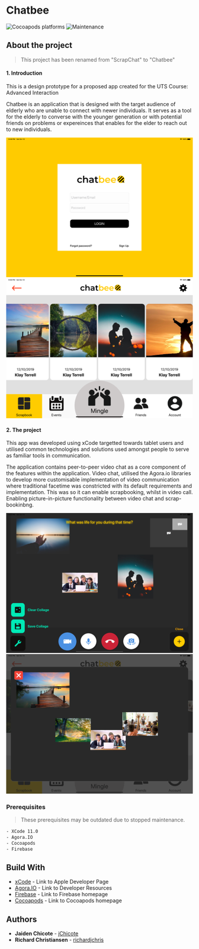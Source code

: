 # Chatbee

![Cocoapods platforms](https://img.shields.io/cocoapods/p/ios)
![Maintenance](https://img.shields.io/maintenance/no/2019)

## About the project

> This project has been renamed from "ScrapChat" to "Chatbee"

#### 1. Introduction

This is a design prototype for a proposed app created for the UTS Course: Advanced Interaction

Chatbee is an application that is designed with the target audience of elderly who are unable to connect with newer individuals. 
It serves as a tool for the elderly to converse with the younger generation or with potential friends on problems or expereinces 
that enables for the elder to reach out to new individuals. 

![Login Page](images/login-screen.png "Login Screenshot")
![Scrapbook Page](images/scrapbook-page.png "Scrapbook Screenshot")

#### 2. The project

This app was developed using xCode targetted towards tablet users and utilised common technologies and solutions used 
amongst people to serve as familiar tools in communication. 

The application contains peer-to-peer video chat as a core component of the features within the application. Video chat, utilised 
the Agora.io libraries to develop more customisable implementation of video communication where traditional facetime was constricted 
with its default requirements and implementation. This was so it can enable scrapbooking, whilst in video call. Enabling picture-in-picture 
functionality between video chat and scrap-bookinbng.

![Collage Creation Page](images/collage-creation.png "Collage Creation Screenshot")
![View Collage](images/view-collage.png "View Collage Screenshot")

### Prerequisites

> These prerequisites may be outdated due to stopped maintenance.

```
- XCode 11.0
- Agora.IO
- Cocoapods
- Firebase 
```

## Build With

* [xCode](https://developer.apple.com/xcode/) - Link to Apple Developer Page
* [Agora.IO](https://www.agora.io/en/developer-resources/) - Link to Developer Resources
* [Firebase](https://firebase.google.com/) - Link to Firebase homepage
* [Cocoapods](https://cocoapods.org/) - Link to Cocoapods homepage

## Authors

* **Jaiden Chicote** - [jChicote](https://github.com/jChicote)
* **Richard Christiansen** - [richardjchris](https://github.com/richardjchris)